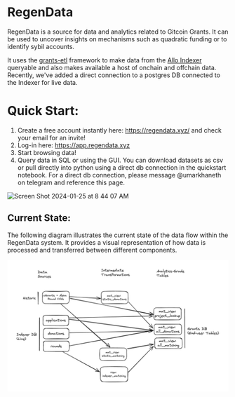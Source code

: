# RegenData
RegenData is a source for data and analytics related to Gitcoin Grants. It can be used to uncover insights on mechanisms such as quadratic funding or to identify sybil accounts. 

It uses the [grants-etl](https://github.com/supermodularxyz/grants-etl/) framework to make data from the [Allo Indexer](https://github.com/gitcoinco/grants-stack-indexer) queryable and also makes available a host of onchain and offchain data. Recently, we've added a direct connection to a postgres DB connected to the Indexer for live data.

# Quick Start:
1. Create a free account instantly here: https://regendata.xyz/ and check your email for an invite!
2. Log-in here: https://app.regendata.xyz
3. Start browsing data!
4. Query data in SQL or using the GUI. You can download datasets as csv or pull directly into python using a direct db connection in the quickstart notebook. For a direct db connection, please message @umarkhaneth on telegram and reference this page. 

<img width="1455" alt="Screen Shot 2024-01-25 at 8 44 07 AM" src="https://github.com/ufkhan97/regendata/assets/43886242/c8dfb311-eb45-412f-908b-b4133b260079">

## Current State:
The following diagram illustrates the current state of the data flow within the RegenData system. It provides a visual representation of how data is processed and transferred between different components.

![Current State Diagram](current_state.png)
